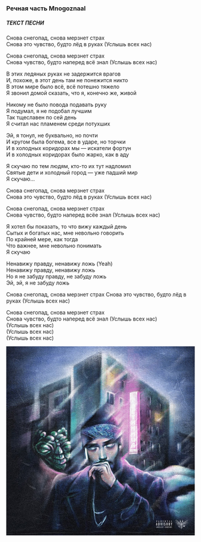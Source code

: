### Речная часть    **Mnogoznaal**
##### _ТЕКСТ ПЕСНИ_
Снова снегопад, снова мерзнет страх     
Снова это чувство, будто лёд в руках (Услышь всех нас)

Снова снегопад, снова мерзнет страх     
Снова чувство, будто наперед всё знал (Услышь всех нас)

В этих ледяных руках не задержится врагов       
И, похоже, в этот день там не понежится никто       
В этом мире было всё, всё потешно тяжело        
Я звонил домой сказать, что я, конечно же, живой

Никому не было повода подавать руку     
Я подумал, я не подобал лучшим      
Так тщеславен по сей день       
Я считал нас пламенем среди потухших

Эй, я тонул, не буквально, но почти     
И кругом была богема, все в ударе, но торчки        
И в холодных коридорах мы — искатели фортун     
И в холодных коридорах было жарко, как в аду        

Я скучаю по тем людям, кто-то их тут надломил       
Святые дети и холодный город — уже падший мир       
Я скучаю...     

Снова снегопад, снова мерзнет страх     
Снова это чувство, будто лёд в руках (Услышь всех нас)

Снова снегопад, снова мерзнет страх     
Снова чувство, будто наперед всёе знал (Услышь всех нас)

Я хотел бы показать, то что вижу каждый день        
Сытых и богатых нас, мне невольно говорить      
По крайней мере, как тогда      
Что важнее, мне невольно понимать       
Я скучаю

Ненавижу правду, ненавижу ложь (Yeah)       
Ненавижу правду, ненавижу ложь      
Но я не забуду правду, не забуду ложь       
Эй, эй, я не забуду ложь

Снова снегопад, снова мерзнет страх
Снова это чувство, будто лёд в руках (Услышь всех нас)

Снова снегопад, снова мерзнет страх     
Снова чувство, будто наперед всё знал (Услышь всех нас)     
(Услышь всех нас)       
(Услышь всех нас)       
(Услышь всех нас)       

![Alt text](image-1.png)